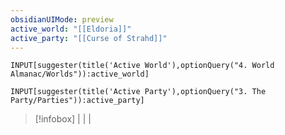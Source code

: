 ```yaml
---
obsidianUIMode: preview
active_world: "[[Eldoria]]"
active_party: "[[Curse of Strahd]]"
---
```

```meta-bind
INPUT[suggester(title('Active World'),optionQuery("4. World Almanac/Worlds")):active_world]
```
```meta-bind
INPUT[suggester(title('Active Party'),optionQuery("3. The Party/Parties")):active_party]
```
> [!infobox]
> | | |
> 